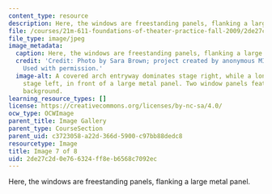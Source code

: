 ```yaml
---
content_type: resource
description: Here, the windows are freestanding panels, flanking a large metal panel.
file: /courses/21m-611-foundations-of-theater-practice-fall-2009/2de27c2d0e766324ff8eb6568c7092ec_IMG_0588.jpg
file_type: image/jpeg
image_metadata:
  caption: Here, the windows are freestanding panels, flanking a large metal panel.
  credit: 'Credit: Photo by Sara Brown; project created by anonymous MIT students.
    Used with permission.'
  image-alt: A covered arch entryway dominates stage right, while a long desk sits
    stage left, in front of a large metal panel. Two window panels feature in the
    background.
learning_resource_types: []
license: https://creativecommons.org/licenses/by-nc-sa/4.0/
ocw_type: OCWImage
parent_title: Image Gallery
parent_type: CourseSection
parent_uid: c3723058-a22d-366d-5900-c97bb88dedc8
resourcetype: Image
title: Image 7 of 8
uid: 2de27c2d-0e76-6324-ff8e-b6568c7092ec
---
```

Here, the windows are freestanding panels, flanking a large metal panel.